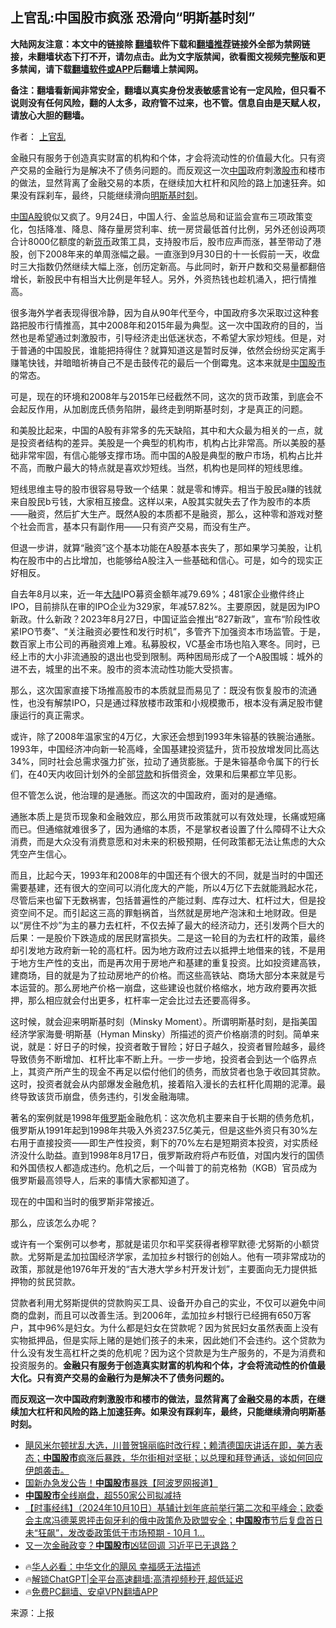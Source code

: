  <!-- 面包屑导航 --> <h2>上官乱:中国股市疯涨 恐滑向“明斯基时刻”</h2> <p class="notice"><b>大陆网友注意：本文中的链接除 <a href="https://github.com/bannedbook/fanqiang" >翻墙</a>软件下载和<a href="https://github.com/killgcd/justmysocks/blob/master/README.md">翻墙推荐</a>链接外全部为禁网链接，未翻墙状态下打不开，请勿点击。此为文字版禁闻，欲看图文视频完整版和更多禁闻，请下载<a href="https://github.com/bannedbook/fanqiang">翻墙软件或APP</a>后翻墙上禁闻网。</p><p>备注：翻墙看新闻非常安全，翻墙以真实身份发表敏感言论有一定风险，但只看不说则没有任何风险，翻的人太多，政府管不过来，也不管。信息自由是天赋人权，请放心大胆的翻墙。</b></p>  <div class="entry"> <p>作者： <a href="https://www.bannedbook.org/bnews/tag/%e4%b8%8a%e5%ae%98%e4%b9%b1/" class="st_tag internal_tag" rel="tag" title="标签 上官乱 下的日志">上官乱</a></p> <p id="summary">金融只有服务于创造真实财富的机构和个体，才会将流动性的价值最大化。只有资产交易的金融行为是解决不了债务问题的。而反观这一次<span class='wp_keywordlink_affiliate'><a href="https://www.bannedbook.org/" title="中国" target="_blank">中国</a></span>政府刺激<a href="https://www.bannedbook.org/bnews/tag/%e8%82%a1%e5%b8%82/" class="st_tag internal_tag" rel="tag" title="标签 股市 下的日志">股市</a>和楼市的做法，显然背离了金融交易的本质，在继续加大杠杆和风险的路上加速狂奔。如果没有踩刹车，最终，只能继续滑向<a href="https://www.bannedbook.org/bnews/tag/%E6%98%8E%E6%96%AF%E5%9F%BA%E6%97%B6%E5%88%BB/" class="st_tag internal_tag" rel="tag" title="标签 明斯基时刻 下的日志">明斯基时刻</a>。</p> <p><a href="https://www.bannedbook.org/bnews/tag/%E4%B8%AD%E5%9B%BD/" class="st_tag internal_tag" rel="tag" title="标签 中国 下的日志">中国</a><a href="https://www.bannedbook.org/bnews/tag/A%E8%82%A1/" class="st_tag internal_tag" rel="tag" title="标签 A股 下的日志">A股</a>貌似又疯了。9月24日，中国人行、金监总局和证监会宣布三项政策变化，包括降准、降息、降存量房贷利率、统一房贷最低首付比例，另外还创设两项合计8000亿额度的新<a href="https://www.bannedbook.org/bnews/tag/%E8%B4%A7%E5%B8%81/" class="st_tag internal_tag" rel="tag" title="标签 货币 下的日志">货币</a>政策工具，支持股市后，股市应声而涨，甚至带动了港股，创下2008年来的单周涨幅之最。一直涨到9月30日的十一长假前一天，收盘时三大指数仍然继续大幅上涨，创历定新高。与此同时，新开户数和交易量都翻倍增长，新股民中有相当大比例是年轻人。另外，外资热钱也趁机涌入，把行情推高。</p> <p>很多海外学者表现得很冷静，因为自从90年代至今，中国政府多次采取过这种套路把股市行情推高，其中2008年和2015年最为典型。这一次中国政府的目的，当然也是希望通过刺激股市，引导经济走出低迷状态，不希望大家炒短线。但是，对于普通的中国股民，谁能把持得住？就算知道这是暂时反弹，依然会纷纷买定离手赚笔快钱，并暗暗祈祷自己不是击鼓传花的最后一个倒霉鬼。这本来就是<a href="https://www.bannedbook.org/bnews/tag/%e4%b8%ad%e5%9b%bd%e8%82%a1%e5%b8%82/" class="st_tag internal_tag" rel="tag" title="标签 中国股市 下的日志">中国股市</a>的常态。</p> <p>可是，现在的环境和2008年与2015年已经截然不同，这次的货币政策，到底会不会起反作用，从加剧庞氏债务陷阱，最终走到明斯基时刻，才是真正的问题。</p>  <p>和美股比起来，中国的A股有非常多的先天缺陷，其中和大众最为相关的一点，就是投资者结构的差异。美股是一个典型的机构市，机构占比非常高。所以美股的基础非常牢固，有信心能够支撑市场。而中国的A股是典型的散户市场，机构占比并不高，而散户最大的特点就是喜欢炒短线。当然，机构也是同样的短线思维。</p> <p>短线思维主导的股市很容易导致一个结果：就是零和博弈。相当于股民a赚的钱就来自股民b亏钱，大家相互接盘。这样以来，A股其实就失去了作为股市的本质——融资，然后扩大生产。既然A股的本质都不是融资，那么，这种零和游戏对整个社会而言，基本只有副作用——只有资产交易，而没有生产。</p> <p>但退一步讲，就算“融资”这个基本功能在A股基本丧失了，那如果学习美股，让机构在股市中的占比增加，也能够给A股注入一些基础和信心。可是，如今的现实正好相反。</p> <p>自去年8月以来，近一年<span class='wp_keywordlink_affiliate'><a href="https://www.bannedbook.org/" title="大陆" target="_blank">大陆</a></span>IPO募资金额年减79.69%；481家企业撤件终止IPO，目前排队在审的IPO企业为329家，年减57.82%。主要原因，就是因为IPO新政。什么新政？2023年8月27日，中国证监会推出“827新政”，宣布“阶段性收紧IPO节奏”、“关注融资必要性和发行时机”，多管齐下加强资本市场监管。于是，数百家上市公司的再融资难上难。私募股权，VC基金市场也陷入寒冬。同时，已经上市的大小非流通股的退出也受到限制。两种困局形成了一个A股围城：城外的进不去，城里的出不来。股市的资本流动性功能大受损害。</p> <p>那么，这次国家直接下场推高股市的本质就显而易见了：既没有恢复股市的流通性，也没有解禁IPO，只是通过释放楼市政策和小规模撒币，根本没有满足股市健康运行的真正需求。</p>  <p>或许，除了2008年温家宝的4万亿，大家还会想到1993年朱镕基的铁腕治通胀。1993年，中国经济冲向新一轮高峰，全国基建投资猛升，货币投放增发同比高达34%，同时社会总需求强力扩张，拉动了通货膨胀。于是朱镕基命令属下的行长们，在40天内收回计划外的全部<a href="https://www.bannedbook.org/bnews/tag/%E8%B4%B7%E6%AC%BE/" class="st_tag internal_tag" rel="tag" title="标签 贷款 下的日志">贷款</a>和拆借资金，效果和后果都立竿见影。</p> <p>但不管怎么说，他治理的是通胀。而这次的中国政府，面对的是通缩。</p> <p>通胀本质上是货币现象和金融效应，那么用货币政策就可以有效处理，长痛或短痛而已。但通缩就难很多了，因为通缩的本质，不是掌权者设置了什么障碍不让大众消费，而是大众没有消费意愿和对未来的积极预期，任何政策都无法让焦虑的大众凭空产生信心。</p> <p>而且，比起今天，1993年和2008年的中国还有个很大的不同，就是当时的中国还需要基建，还有很大的空间可以消化庞大的产能，所以4万亿下去就能溅起水花，尽管后来也留下无数祸害，包括普遍性的产能过剩、库存过大、杠杆过大，但是投资空间不足。而引起这三高的罪魁祸首，当然就是房地产泡沫和土地财政。但是以“房住不炒”为主的暴力去杠杆，不仅去掉了最大的经济动力，还引发两个巨大的后果：一是股价下跌造成的居民财富损失。二是这一轮目的为去杠杆的政策，最终却引发地方政府新一轮的高杠杆。因为地方政府过去以抵押土地借来的钱，不是用于地方生产性的支出，而是再次用于房地产和基建的重复投资。比如投资建高铁，建商场，目的就是为了拉动房地产的价格。而这些高铁站、商场大部分本来就是亏本运营的。那么房地产价格一崩盘，这些建设也就价格缩水，地方政府要再次抵押，那么相应就会付出更多，杠杆率一定会比过去还要高得多。</p> <p>这时候，就会迎来明斯基时刻（Minsky Moment）。所谓明斯基时刻，是指美国经济学家海曼·明斯基（Hyman Minsky）所描述的资产价格崩溃的时刻。简单来说，就是：好日子的时候，投资者敢于冒险；好日子越久，投资者冒险越多，最终导致债务不断增加、杠杆比率不断上升。一步一步地，投资者会到达一个临界点上，其资产所产生的现金不再足以偿付他们的债务，而放贷者也急于收回其贷款。这时，投资者就会从内部爆发金融危机，接着陷入漫长的去杠杆化周期的泥潭。最终导致该货币崩盘，债务违约，引发金融海啸。</p>  <p>著名的案例就是1998年<a href="https://www.bannedbook.org/bnews/tag/%e4%bf%84%e7%bd%97%e6%96%af/" class="st_tag internal_tag" rel="tag" title="标签 俄罗斯 下的日志">俄罗斯</a>金融危机：这次危机主要来自于长期的债务危机，俄罗斯从1991年起到1998年共吸入外资237.5亿美元，但是这些外资只有30%左右用于直接投资——即生产性投资，剩下的70%左右是短期资本投资，对实质经济没什么助益。直到1998年8月17日，俄罗斯政府将卢布贬值，对国内发行的国债和外国债权人都造成违约。危机之后，一个叫普丁的前克格勃（KGB）官员成为俄罗斯最高领导人，后来的事情大家都知道了。</p> <p>现在的中国和当时的俄罗斯非常接近。</p> <p>那么，应该怎么办呢？</p> <p>或许有一个案例可以参考，那就是诺贝尔和平奖获得者穆罕默德·尤努斯的小额贷款。尤努斯是孟加拉国经济学家，孟加拉乡村银行的创始人。他有一项非常成功的政策，那就是他1976年开发的“吉大港大学乡村开发计划”，主要面向无力提供抵押物的贫民贷款。</p> <p>贷款者利用尤努斯提供的贷款购买工具、设备开办自己的实业，不仅可以避免中间商的盘剥，而且可以改善生活。到2006年，孟加拉乡村银行已经拥有650万客户，其中96%是妇女。为什么都是妇女在贷款呢？因为贫民妇女虽然表面上没有实物抵押品，但是实际上赌的是她们孩子的未来，因此她们不会违约。这个贷款为什么没有发生高杠杆之类的危机呢？因为这个贷款是为生产服务的，不是为消费和投资服务的。<strong>金融只有服务于创造真实财富的机构和个体，才会将流动性的价值最大化。只有资产交易的金融行为是解决不了债务问题的。</strong></p>  <p><strong>而反观这一次中国政府刺激股市和楼市的做法，显然背离了金融交易的本质，在继续加大杠杆和风险的路上加速狂奔。如果没有踩刹车，最终，只能继续滑向明斯基时刻。</strong></p> <!--<div id="taboola-mid-1"></div>--><ul class='op-related-articles' title='相关阅读'> <li><a href='https://www.bannedbook.org/bnews/sohnews/20241010/2099753.html' target='_blank'>飓风米尔顿扰乱大选，川普贺锦丽临时改行程；赖清德国庆讲话在即，美方表态；<b>中国股市</b>疯涨后暴跌，华尔街相对坚挺；以总理和拜登通话，谈如何回应伊朗袭击。</a></li> <li><a href='https://www.bannedbook.org/bnews/topimagenews/20241010/2099733.html' target='_blank'>国新办急发公告！<b>中国股市</b>暴跌【阿波罗网报道】</a></li> <li><a href='https://www.bannedbook.org/bnews/bannedvideo/20241010/2099724.html' target='_blank'><b>中国股市</b>全线崩盘，超550家公司拟减持</a></li> <li><a href='https://www.bannedbook.org/bnews/bannedvideo/20241010/2099718.html' target='_blank'>【时事经纬】（2024年10月10日）基辅计划年底前举行第二次和平峰会；欧委会主席冯德莱恩抨击匈牙利的俄中政策危及欧盟安全；<b>中国股市</b>节后复盘首日未“狂飙”，发改委政策低于市场预期 - 10月 1...</a></li> <li><a href='https://www.bannedbook.org/bnews/baitai/20241010/2099705.html' target='_blank'>又一次金融政变？<b>中国股市</b>凶猛回调 习近平已无退路？</a></li> </ul> <ul class="texttj"> <!--<li>🔥<a href="https://www.bannedbook.org/bnews/ssgc/20230219/1850782.html" target="_blank">法国犹太老板：神告诉我们，只有一位中国人能救人类</a></li>--> <li>🔥<a href="https://www.bannedbook.org/bnews/comments/20220220/1694796.html" target="_blank">华人必看：中华文化的飓风 幸福感无法描述</a></li> <li>🔥<a href="https://github.com/bannedbook/fanqiang/wiki/V2ray%E6%9C%BA%E5%9C%BA" target="_blank">解锁ChatGPT|全平台高速翻墙:高清视频秒开,超低延迟</a></li> <li>🔥<a href="https://github.com/bannedbook/fanqiang/wiki/%E7%A6%81%E9%97%BB%E7%BD%91%E5%AE%89%E5%8D%93%E7%BF%BB%E5%A2%99%E6%96%B0%E9%97%BBAPP" target="_blank">免费PC翻墙、安卓VPN翻墙APP</a></li> </ul><p class="src-info">来源：上报 </p><a name='sharetosocial'></a> <div style="margin-bottom:5px;padding-bottom:5px;clear:both"> <div id="archive-pix-1" class="banner-ads"> <!-- AuctionX Display platform tag START --> <div id="27602x728x90x621x_ADSLOT1" clicktrack="%%CLICK_URL_ESC%%"></div>  <!-- AuctionX Display platform tag END --> </div> <div id="archive-pix-2" class="banner-ads"> <!-- AuctionX Display platform tag START --> <div id="27556x300x250x621x_ADSLOT1" clicktrack="%%CLICK_URL_ESC%%" style="margin:0 auto;text-align:center"></div>  <!-- AuctionX Display platform tag END --> </div> </div>  <div id="archive-pix-1" class="banner-ads"> <!-- AuctionX Display platform tag START --> <div id="27603x728x90x621x_ADSLOT1" clicktrack="%%CLICK_URL_ESC%%"></div>  <!-- AuctionX Display platform tag END --> </div> </div><!--END ENTRY--> 